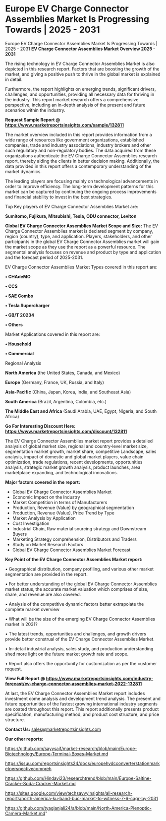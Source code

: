 # Europe EV Charge Connector Assemblies Market Is Progressing Towards | 2025 - 2031
 Europe EV Charge Connector Assemblies Market Is Progressing Towards | 2025 - 2031
<Strong> EV Charge Connector Assemblies Market Overview 2025 - 2031</strong>

The rising technology in EV Charge Connector Assemblies Market is also depicted in this research report. Factors that are boosting the growth of the market, and giving a positive push to thrive in the global market is explained in detail.

Furthermore, the report highlights on emerging trends, significant drivers, challenges, and opportunities, providing all necessary data for thriving in the industry. This report market research offers a comprehensive perspective, including an in-depth analysis of the present and future scenarios within the industry.

<strong>Request Sample Report @ <a href=https://www.marketreportsinsights.com/sample/132811>https://www.marketreportsinsights.com/sample/132811</a></strong>

The market overview included in this report provides information from a wide range of resources like government organizations, established companies, trade and industry associations, industry brokers and other such regulatory and non-regulatory bodies. The data acquired from these organizations authenticate the EV Charge Connector Assemblies research report, thereby aiding the clients in better decision making. Additionally, the data provided in this report offers a contemporary understanding of the market dynamics.

The leading players are focusing mainly on technological advancements in order to improve efficiency. The long-term development patterns for this market can be captured by continuing the ongoing process improvements and financial stability to invest in the best strategies.

Top Key players of EV Charge Connector Assemblies Market are:

<strong>Sumitomo, Fujikura, Mitsubishi, Tesla, ODU connector, Leviton</strong>

<strong><b>Global EV Charge Connector Assemblies Market Scope and Size:</b></strong>
The EV Charge Connector Assemblies market is declared segment by company, region (country), type, and application. Players, stakeholders, and other participants in the global EV Charge Connector Assemblies market will gain the market scope as they use the report as a powerful resource. The segmental analysis focuses on revenue and product by type and application and the forecast period of 2025-2031.

EV Charge Connector Assemblies Market Types covered in this report are:

<strong>• CHAdeMO

• CCS

• SAE Combo

• Tesla Supercharger

• GB/T 20234

• Others</strong>

Market Applications covered in this report are:

<strong>• Household

• Commercial</strong> 

Regional Analysis

<strong>North America</strong> (the United States, Canada, and Mexico)

<strong>Europe</strong> (Germany, France, UK, Russia, and Italy)

<strong>Asia-Pacific</strong> (China, Japan, Korea, India, and Southeast Asia)

<strong>South America</strong> (Brazil, Argentina, Colombia, etc.)

<strong>The Middle East and Africa</strong> (Saudi Arabia, UAE, Egypt, Nigeria, and South Africa)

<strong>Go For Interesting Discount Here: <a href=https://www.marketreportsinsights.com/discount/132811>https://www.marketreportsinsights.com/discount/132811</a></strong>

The EV Charge Connector Assemblies market report provides a detailed analysis of global market size, regional and country-level market size, segmentation market growth, market share, competitive Landscape, sales analysis, impact of domestic and global market players, value chain optimization, trade regulations, recent developments, opportunities analysis, strategic market growth analysis, product launches, area marketplace expanding, and technological innovations.

<strong><b>Major factors covered in the report:</b></strong>
<ul>
  <li>Global EV Charge Connector Assemblies Market </li>
  <li>Economic Impact on the Industry</li>
  <li>Market Competition in terms of Manufacturers</li>
  <li>Production, Revenue (Value) by geographical segmentation</li>
  <li>Production, Revenue (Value), Price Trend by Type</li>
  <li>Market Analysis by Application</li>
  <li>Cost Investigation</li>
  <li>Industrial Chain, Raw material sourcing strategy and Downstream Buyers</li>
  <li>Marketing Strategy comprehension, Distributors and Traders</li>
  <li>Study on Market Research Factors</li>
  <li>Global EV Charge Connector Assemblies Market Forecast</li>
</ul>

<strong><b>Key Point of the EV Charge Connector Assemblies Market report:</b></strong>

• Geographical distribution, company profiling, and various other market segmentation are provided in the report.

• For better understanding of the global EV Charge Connector Assemblies market status, the accurate market valuation which comprises of size, share, and revenue are also covered.

• Analysis of the competitive dynamic factors better extrapolate the complete market overview

• What will be the size of the emerging EV Charge Connector Assemblies market in 2031?

• The latest trends, opportunities and challenges, and growth drivers provide better construal of the EV Charge Connector Assemblies Market.

• In-detail industrial analysis, sales study, and production understanding shed more light on the future market growth rate and scope.

• Report also offers the opportunity for customization as per the customer request.

<strong><b>View Full Report @ <a href=https://www.marketreportsinsights.com/industry-forecast/ev-charge-connector-assemblies-market-2022-132811>https://www.marketreportsinsights.com/industry-forecast/ev-charge-connector-assemblies-market-2022-132811</a></b></strong>


At last, the EV Charge Connector Assemblies Market report includes investment come analysis and development trend analysis. The present and future opportunities of the fastest growing international industry segments are coated throughout this report. This report additionally presents product specification, manufacturing method, and product cost structure, and price structure.

<strong>Contact Us:</strong>
sales@marketreportsinsights.com

<strong>Our other reports:</strong>

<a href=https://github.com/sayysaif/market-research/blob/main/Europe-Biotechnology/Europe-Terminal-Boxes-Market.md>https://github.com/sayysaif/market-research/blob/main/Europe-Biotechnology/Europe-Terminal-Boxes-Market.md</a>

<a href=https://issuu.com/reportsinsights24/docs/europehvdcconverterstationmarketperspectivecompreh>https://issuu.com/reportsinsights24/docs/europehvdcconverterstationmarketperspectivecompreh</a>

<a href=https://github.com/Hindavi23/researchtrend/blob/main/Europe-Saltine-Cracker-Soda-Cracker-Market.md>https://github.com/Hindavi23/researchtrend/blob/main/Europe-Saltine-Cracker-Soda-Cracker-Market.md</a>

<a href=https://sites.google.com/view/techsavvyinsights/all-research-reports/north-america-ku-band-buc-market-to-witness-7-6-cagr-by-2031>https://sites.google.com/view/techsavvyinsights/all-research-reports/north-america-ku-band-buc-market-to-witness-7-6-cagr-by-2031</a>

<a href=https://github.com/tyagianjali24/a/blob/main/North-America-Plenoptic-Camera-Market.md>https://github.com/tyagianjali24/a/blob/main/North-America-Plenoptic-Camera-Market.md</a>"
